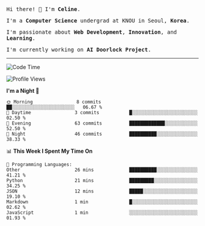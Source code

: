 <p><samp>Hi there! 👋 I'm <b>Celine</b>.</samp></p>
<p><samp>I'm a <b>Computer Science</b> undergrad at KNOU in Seoul, <b>Korea</b>.</samp></p>
<p><samp>I'm passionate about <b>Web Development</b>, <b>Innovation</b>, and <b>Learning</b>.</samp></p>
<p><samp>I'm currently working on <b>AI Doorlock Project</b>.</samp></p>
<hr>

<!--START_SECTION:celine-->
![Code Time](http://img.shields.io/badge/Code%20Time-26%20hrs%2025%20mins-blue)

![Profile Views](http://img.shields.io/badge/Profile%20Views-2-blue)

**I'm a Night 🦉** 

```text
🌞 Morning                8 commits           ██░░░░░░░░░░░░░░░░░░░░░░░   06.67 % 
🌆 Daytime                3 commits           █░░░░░░░░░░░░░░░░░░░░░░░░   02.50 % 
🌃 Evening                63 commits          █████████████░░░░░░░░░░░░   52.50 % 
🌙 Night                  46 commits          ██████████░░░░░░░░░░░░░░░   38.33 % 
```


📊 **This Week I Spent My Time On** 

```text
💬 Programming Languages: 
Other                    26 mins             ██████████░░░░░░░░░░░░░░░   41.21 % 
Python                   21 mins             █████████░░░░░░░░░░░░░░░░   34.25 % 
JSON                     12 mins             █████░░░░░░░░░░░░░░░░░░░░   19.10 % 
Markdown                 1 min               █░░░░░░░░░░░░░░░░░░░░░░░░   02.62 % 
JavaScript               1 min               ░░░░░░░░░░░░░░░░░░░░░░░░░   01.93 % 
```


<!--END_SECTION:celine-->
